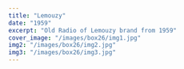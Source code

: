 ```yaml
---
title: "Lemouzy"
date: "1959"
excerpt: "Old Radio of Lemouzy brand from 1959"
cover_image: "/images/box26/img1.jpg"
img2: "/images/box26/img2.jpg"
img3: "/images/box26/img3.jpg"
---
```

